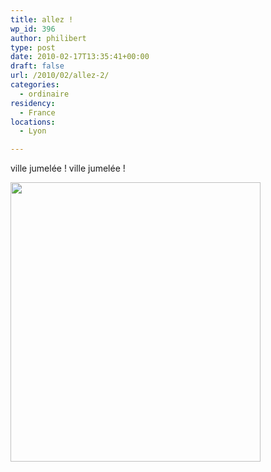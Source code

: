 ```yaml
---
title: allez !
wp_id: 396
author: philibert
type: post
date: 2010-02-17T13:35:41+00:00
draft: false
url: /2010/02/allez-2/
categories:
  - ordinaire
residency:
  - France
locations:
  - Lyon

---
```

ville jumelée ! ville jumelée !

[<img class="alignnone size-full wp-image-395" title="benmerde_lyon" src="/uploads/2010/02/benmerde_lyon.jpg" alt="" width="400" height="447" srcset="/uploads/2010/02/benmerde_lyon.jpg 400w, /uploads/2010/02/benmerde_lyon-268x300.jpg 268w" sizes="(max-width: 400px) 100vw, 400px" />][1]

 [1]: /uploads/2010/02/benmerde_lyon.jpg